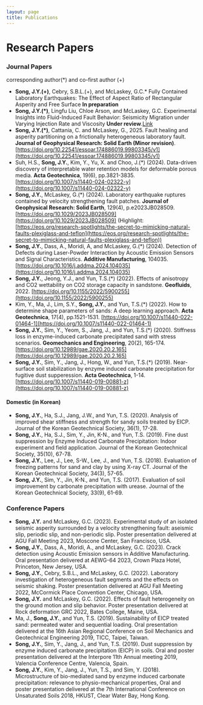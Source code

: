 ```yaml
---
layout: page
title: Publications
---
```




# Research Papers

### Journal Papers

corresponding author(*) and co-first author (+)
- **Song, J.Y.(+)**, Cebry, S.B.L.(+), and McLaskey, G.C.* Fully Contained Laboratory Earthquakes: The Effect of Aspect Ratio of Rectangular Asperity and Free Surface **In preparation**
- **Song, J.Y.(*)**, Lingfu Liu, Chloe Arson, and McLaskey, G.C. Experimental Insights into Fluid-Induced Fault Behavior: Seismicity Migration under Varying Injection Rate and Viscosity **Under review**.[Link](https://doi.org/10.31223/X5QM9J) 
- **Song, J.Y.(*)**, Cattania, C. and McLaskey, G., 2025. Fault healing and asperity partitioning on a frictionally heterogeneous laboratory fault. **Journal of Geophysical Research: Solid Earth (Minor revision)**. [https://doi.org/10.22541/essoar.174886019.99803345/v1](https://doi.org/10.22541/essoar.174886019.99803345/v1) 
- Suh, H.S., **Song, J.Y.**, Kim, Y., Yu, X. and Choo, J.(*) (2024). Data-driven discovery of interpretable water retention models for deformable porous media. **Acta Geotechnica**, 19(6), pp.3821-3835. [https://doi.org/10.1007/s11440-024-02322-y](https://doi.org/10.1007/s11440-024-02322-y)
- **Song, J.Y.**, McLaskey, G.(*) (2024). Laboratory earthquake ruptures contained by velocity strengthening fault patches. **Journal of Geophysical Research: Solid Earth**, 129(4), p.e2023JB028509. [https://doi.org/10.1029/2023JB028509](https://doi.org/10.1029/2023JB028509) (Highlight: [https://eos.org/research-spotlights/the-secret-to-mimicking-natural-faults-plexiglass-and-teflon](https://eos.org/research-spotlights/the-secret-to-mimicking-natural-faults-plexiglass-and-teflon))
- **Song, J.Y.**, Dass, A., Moridi, A, and McLaskey, G.(*) (2024). Detection of Defects during Laser-Powder Interaction by Acoustic Emission Sensors and Signal Characteristics. **Additive Manufacturing**, 104035. [https://doi.org/10.1016/j.addma.2024.104035](https://doi.org/10.1016/j.addma.2024.104035)
- **Song, J.Y.**, Jeong, Y.J., and Yun, T.S.(*) (2022). Effects of anisotropy and CO2 wettability on CO2 storage capacity in sandstone. **Geofluids**, 2022. [https://doi.org/10.1155/2022/5900255](https://doi.org/10.1155/2022/5900255)
- Kim, Y., Ma, J., Lim, S.Y., **Song, J.Y.**, and Yun, T.S.(*) (2022). How to determine shape parameters of sands: A deep learning approach. **Acta Geotechnica**, 17(4), pp.1521-1531. [https://doi.org/10.1007/s11440-022-01464-1](https://doi.org/10.1007/s11440-022-01464-1)
- **Song, J.Y.**, Sim, Y., Yeom, S., Jang, J., and Yun, T.S.(*) (2020). Stiffness loss in enzyme-induced carbonate precipitated sand with stress scenarios. **Geomechanics and Engineering**, 20(2), 165-174. [https://doi.org/10.12989/gae.2020.20.2.165](https://doi.org/10.12989/gae.2020.20.2.165)
- **Song, J.Y.**, Sim, Y., Jang, J., Hong, W., and Yun, T.S.(*) (2019). Near-surface soil stabilization by enzyme induced carbonate precipitation for fugitive dust supperession. **Acta Geotechnica**, 1-14. [https://doi.org/10.1007/s11440-019-00881-z](https://doi.org/10.1007/s11440-019-00881-z)

#### Domestic (in Korean)
- **Song, J.Y.**, Ha, S.J., Jang, J.W., and Yun, T.S. (2020). Analysis of improved shear stiffness and strength for sandy soils treated by EICP. Journal of the Korean Geotechnical Society, 36(1), 17-28. 
- **Song, J.Y.**, Ha, S.J., Sim, Y., Jin, K-N., and Yun, T.S. (2019). Fine dust suppression by Enzyme Induced Carbonate Precipitation: Indoor experiment and field application. Journal of the Korean Geotechnical Society, 35(10), 67-78. 
- **Song, J.Y.**, Lee, J., Lee, S-W., Lee, J., and Yun, T.S. (2018). Evaluation of freezing patterns for sand and clay by using X-ray CT. Journal of the Korean Geotechnical Society, 34(3), 57-65. 
- **Song, J.Y.**, Sim, Y., Jin, K-N., and Yun, T.S. (2017). Evaluation of soil improvement by carbonate precipitation with urease. Journal of the Korean Geotechnical Society, 33(9), 61-69. 


### Conference Papers

- **Song, J.Y.** and McLaskey, G.C. (2023). Experimental study of an isolated seismic asperity surrounded by a velocity strengthening fault: aseismic slip, periodic slip, and non-periodic slip. Poster presentation delivered at AGU Fall Meeting 2023, Moscone Center, San Francisco, USA.
- **Song, J.Y.**, Dass, A., Moridi, A., and McLaskey, G.C. (2023). Crack detection using Acoustic Emission sensors in Additive Manufacturing. Oral presentation delivered at AEWG-64 2023, Crown Plaza Hotel, Princeton, New Jersey, USA.
- **Song, J.Y.**, Cebry, S.B.L., and McLaskey, G.C. (2022). Laboratory investigation of heterogeneous fault segments and the effects on seismic shaking. Poster presentation delivered at AGU Fall Meeting 2022, McCormick Place Convention Center, Chicago, USA.
- **Song, J.Y.** and McLaskey, G.C. (2022). Effects of fault heterogeneity on the ground motion and slip behavior. Poster presentation delivered at Rock deformation GRC 2022, Bates College, Maine, USA.
- Ma, J., **Song, J.Y.**, and Yun, T.S. (2019). Sustainability of EICP treated sand: permeated water and sequential loading. Oral presentation delivered at the 16th Asian Regional Conference on Soil Mechanics and Geotechnical Engineering 2019, TICC, Taipei, Taiwan.
- **Song, J.Y.**, Sim, Y., Jang, J., and Yun, T.S. (2019). Dust suppression by enzyme induced carbonate precipitation (EICP) in soils. Oral and poster presentation delivered at the Interpore 11th Annual meeting 2019, Valencia Conference Centre, Valencia, Spain.
- **Song, J.Y.**, Kim, Y., Jang, J., Yun, T.S., and Sim, Y. (2018). Microstructure of bio-mediated sand by enzyme induced carbonate precipitation: relevance to physio-mechanical properties, Oral and poster presentation delivered at the 7th International Conference on Unsaturated Soils 2018, HKUST, Clear Water Bay, Hong Kong.

